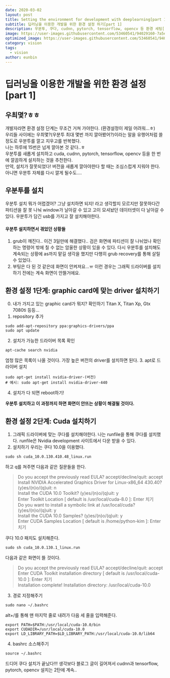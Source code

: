 ```yaml
---
date: 2020-03-02
layout: post
title: Setting the environment for development with deeplearning[part 1]
subtitle: 딥러닝을 이용한 개발을 위한 환경 설정 하기[part 1]
description: 우분투, 쿠다, cudnn, pytorch, tensorflow, opencv 등 환경 세팅[part 1]
image: https://user-images.githubusercontent.com/53460541/94029160-7a5ebd00-fdf7-11ea-814c-e7d313a7b52b.png
optimized_image: https://user-images.githubusercontent.com/53460541/94029160-7a5ebd00-fdf7-11ea-814c-e7d313a7b52b.png
category: vision
tags:
  - vision
author: eunbin
---
```


# 딥러닝을 이용한 개발을 위한 환경 설정[part 1]

## 우최몇?ㅎㅎ
개발자라면 환경 설정 단계는 무조건 거쳐 가야한다. (환경설정이 제일 어려워...ㅎ)   
우리들 사이에는 우최몇?(우분투 최대 몇번 까지 깔아봤어?)이라는 말을 유행어처럼 쓸 정도로 우분투를 깔고 지우고를 반복했다.   
나는 하루에 15번은 넘게 깔아본 것 같다..ㅎ   
우분투를 새롭게 설치하고 cuda, cudnn, pytorch, tensorflow, opencv 등을 한 번에 깔끔하게 설치하는 것을 추천한다.   
만약, 설치가 잘못되었다! 버전을 새롭게 깔아야한다 할 때는 조심스럽게 지워야 한다. 아니면 우분투 자체를 다시 깔게 될수도....

## 우분투를 설치
우분투 설치 뭐가 어렵겠어? 그냥 설치하면 되지! 라고 생각할지 모르지만 잘못하다간 파티션을 잘 못 나눠 window가 날아갈 수 있고
고이 모셔놨던 데이터셋이 다 날아갈 수 있다. 우분투가 담긴 usb를 가지고 잘 설치해야한다.
#### 우분투 설치하면서 겪었던 상황들
1. grub이 깨진다.. 이건 3일만에 해결했다.. 검은 화면에 파티션이 잘 나뉘었나 확인하는 명령어 밖에 칠 수 없는 암울한 상황이 있을 수 있다. 
다시 우분투를 설치해도 계속되는 상황에 as까지 맡길 생각을 했지만 다행히 grub recovery를 통해 살릴 수 있었다.
2. 부팅은 다 된 것 같은데 화면이 안켜져요...ㅠ 이런 경우는 그래픽 드라이버를 설치하기 전에는 계속 화면이 안뜰거에요.

## 환경 설정 1단계: graphic card에 맞는 driver 설치하기
0. 내가 가지고 있는 graphic card가 뭐지? 확인하기
Titan X, Titan Xp, Gtx 7080ti 등등...
1. repository 추가
~~~(bash)
sudo add-apt-repository ppa:graphics-drivers/ppa
sudo apt update
~~~
2. 설치가 가능한 드라이버 목록 확인
~~~(bash)
apt-cache search nvidia
~~~
엄청 많은 목록이 나올 것이다. 가장 높은 버전의 driver를 설치하면 된다.
3. apt로 드라이버 설치
~~~(bash)
sudo apt-get install nvidia-driver-(버전)
# 예시: sudo apt-get install nvidia-driver-440
~~~
4. 설치가 다 되면 reboot하기!

**우분투 설치하고 이 과정까지 하면 화면이 안뜨는 상황이 해결될 것이다.**

## 환경 설정 2단계: Cuda 설치하기
1. 그래픽 드라이버에 맞는 쿠다를 설치해야한다. 나는 runfile을 통해 쿠다를 설치했다. 
runfile은 Nvidia development 사이트에서 다운 받을 수 있다. 
2. 설치하기
우리는 쿠다 10.0을 이용했다.
~~~(bash)
sudo sh cuda_10.0.130.410.48_linux.run
~~~
하고 q를 쳐주면 다음과 같은 질문들을 한다. 
> Do you accept the previously read EULA? accept/decline/quit: accept   
Install NVIDIA Accelerated Graphics Driver for Linux-x86_64 430.40? (y)es/(n)o/(q)uit: n   
Install the CUDA 10.0 Toolkit? (y)es/(n)o/(q)uit: y   
Enter Toolkit Location [ default is /usr/local/cuda-8.0 ]: Enter 치기   
Do you want to install a symbolic link at /usr/local/cuda? (y)es/(n)o/(q)uit: y   
Install the CUDA 10.0 Samples? (y)es/(n)o/(q)uit: y   
Enter CUDA Samples Location [ default is /home/python-kim ]: Enter 치기   

쿠다 10.0 패치도 설치해준다.
~~~(bash)
sudo sh cuda_10.0.130.1_linux.run
~~~
다음과 같은 화면이 뜰 것이다.   
> Do you accept the previously read EULA? accept/decline/quit: accept   
Enter CUDA Toolkit installation directory [ default is /usr/local/cuda-10.0 ]: Enter 치기   
Installation complete!
Installation directory: /usr/local/cuda-10.0

3. 경로 지정해주기
~~~(bash)
sudo nano ~/.bashrc
~~~
alt+/를 통해 맨 마지막 줄로 내려가 다음 세 줄을 입력해준다.
~~~(bash)
export PATH=$PATH:/usr/local/cuda-10.0/bin
export CUDADIR=/usr/local/cuda-10.0
export LD_LIBRARY_PATH=$LD_LIBRARY_PATH:/usr/local/cuda-10.0/lib64
~~~
4. bashrc 소스해주기
~~~(bash)
source ~/.bashrc
~~~

드디어 쿠다 설치가 끝났다!!!
생각보다 블로그 글이 길어져서 cudnn과 tensorflow, pytorch, opencv 설치는 2탄에 계속..

